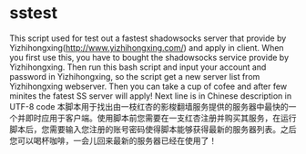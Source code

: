 # sstest
This script used for test out a fastest shadowsocks server that provide by Yizhihongxing(http://www.yizhihongxing.com/) and apply in client. When you first use this, you have to bought the shadowsocks service provide by Yizhihongxing. Then run this bash script and input your account and password in Yizhihongxing, so the script get a new server list from Yizhihongxing webserver. Then you can take a cup of cofee and after few minites the fatest SS server will apply!
Next line is in Chinese description in UTF-8 code
本脚本用于找出由一枝红杏的影梭翻墙服务提供的服务器中最快的一个并即时应用于客户端。使用脚本前您需要在一支红杏注册并购买其服务，在运行脚本后，您需要输入您注册的账号密码使得脚本能够获得最新的服务器列表。之后您可以喝杯咖啡，一会儿回来最新的服务器已经在使用了！

